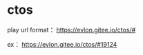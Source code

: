 # ctos

play url format： https://evlon.gitee.io/ctos/#<dirname>

ex： https://evlon.gitee.io/ctos/#19124